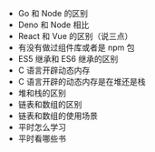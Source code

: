 - Go 和 Node 的区别  
- Deno 和 Node 相比  
- React 和 Vue 的区别（说三点）  
- 有没有做过组件库或者是 npm 包  
- ES5 继承和 ES6 继承的区别  
- C 语言开辟动态内存  
- C 语言开辟的动态内存是在堆还是栈  
- 堆和栈的区别  
- 链表和数组的区别  
- 链表和数组的使用场景  
- 平时怎么学习  
- 平时看哪些书  

